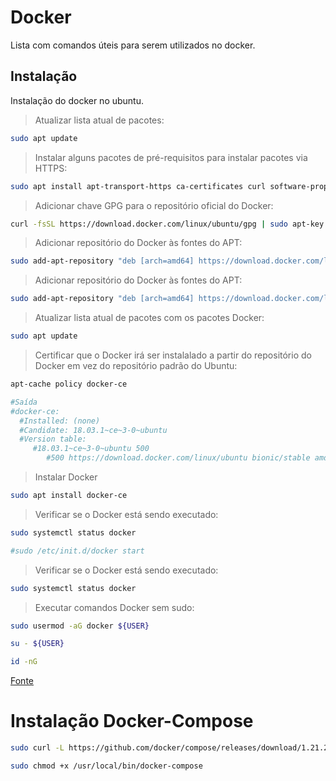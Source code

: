 # Docker

Lista com comandos úteis para serem utilizados no docker.

## Instalação

Instalação do docker no ubuntu.

> Atualizar lista atual de pacotes:
```bash
sudo apt update
```
> Instalar alguns pacotes de pré-requisitos para instalar pacotes via HTTPS:
```bash
sudo apt install apt-transport-https ca-certificates curl software-properties-common
```
> Adicionar chave GPG para o repositório oficial do Docker:
```bash
curl -fsSL https://download.docker.com/linux/ubuntu/gpg | sudo apt-key add -
```
> Adicionar repositório do Docker às fontes do APT:
```bash
sudo add-apt-repository "deb [arch=amd64] https://download.docker.com/linux/ubuntu bionic stable"
```
> Adicionar repositório do Docker às fontes do APT:
```bash
sudo add-apt-repository "deb [arch=amd64] https://download.docker.com/linux/ubuntu bionic stable"
```
> Atualizar lista atual de pacotes com os pacotes Docker:
```bash
sudo apt update
```
> Certificar que o Docker irá ser instalalado a partir do repositório do Docker em vez do repositório padrão do Ubuntu:
```bash
apt-cache policy docker-ce

#Saída
#docker-ce:
  #Installed: (none)
  #Candidate: 18.03.1~ce~3-0~ubuntu
  #Version table:
     #18.03.1~ce~3-0~ubuntu 500
        #500 https://download.docker.com/linux/ubuntu bionic/stable amd64 Packages
```
> Instalar Docker
```bash
sudo apt install docker-ce
```
> Verificar se o Docker está sendo executado:
```bash
sudo systemctl status docker

#sudo /etc/init.d/docker start
```
> Verificar se o Docker está sendo executado:
```bash
sudo systemctl status docker
```
> Executar comandos Docker sem sudo:
```bash
sudo usermod -aG docker ${USER}
```
```bash
su - ${USER}
```
```bash
id -nG
```
[Fonte](https://www.digitalocean.com/community/tutorials/como-instalar-e-usar-o-docker-no-ubuntu-18-04-pt)

# Instalação Docker-Compose
```bash
sudo curl -L https://github.com/docker/compose/releases/download/1.21.2/docker-compose-`uname -s`-`uname -m` -o /usr/local/bin/docker-compose

sudo chmod +x /usr/local/bin/docker-compose
```

